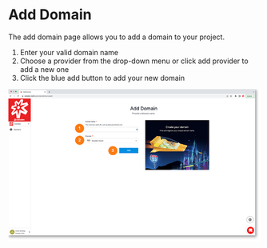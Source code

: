 # Add Domain

The add domain page allows you to add a domain to your project.

1. Enter your valid domain name
2. Choose a provider from the drop-down menu or click add provider to add a new one
3. Click the blue add button to add your new domain

<a href="../../../images/infra-domain-add-lg.jpg" target="_blank"><img src="../../../images/infra-domain-add.jpg" style="margin: auto; display: block"></a>
